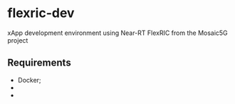 # flexric-dev
xApp development environment using Near-RT FlexRIC from the Mosaic5G project


## Requirements

- Docker;
-
-